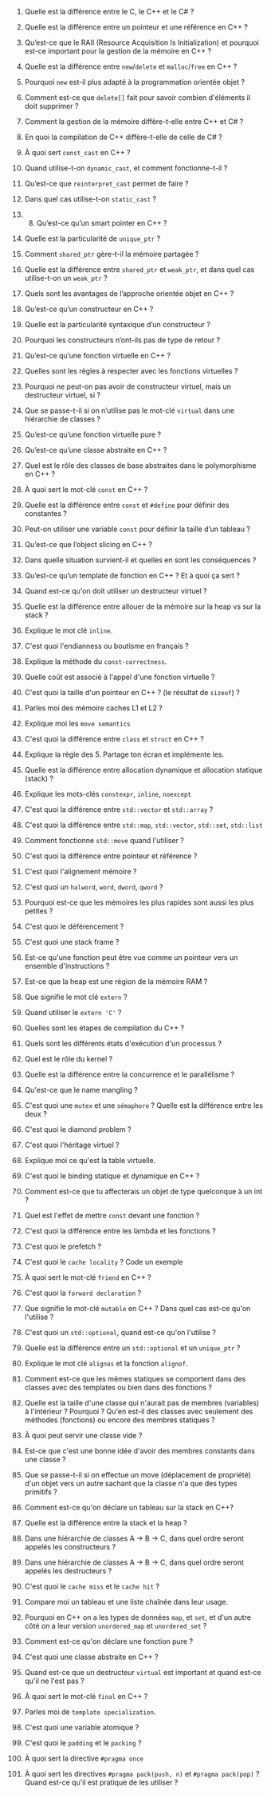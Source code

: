 
1. Quelle est la différence entre le C, le C++ et le C# ? 
2. Quelle est la différence entre un pointeur et une référence en C++ ?
3. Qu’est-ce que le RAII (Resource Acquisition Is Initialization) et pourquoi est-ce important pour la gestion de la mémoire en C++ ?
4. Quelle est la différence entre `new`/`delete` et `malloc`/`free` en C++ ?
5. Pourquoi `new` est-il plus adapté à la programmation orientée objet ?
6. Comment est-ce que `delete[]` fait pour savoir combien d'éléments il doit supprimer ?
7. Comment la gestion de la mémoire diffère-t-elle entre C++ et C# ?
8. En quoi la compilation de C++ diffère-t-elle de celle de C# ?
9. À quoi sert `const_cast` en C++ ?
10. Quand utilise-t-on `dynamic_cast`, et comment fonctionne-t-il ?
11. Qu’est-ce que `reinterpret_cast` permet de faire ?
12. Dans quel cas utilise-t-on `static_cast` ?
13. 8. Qu’est-ce qu’un smart pointer en C++ ?
14. Quelle est la particularité de `unique_ptr` ?
15. Comment `shared_ptr` gère-t-il la mémoire partagée ?
16. Quelle est la différence entre `shared_ptr` et `weak_ptr`, et dans quel cas utilise-t-on un `weak_ptr` ?
17. Quels sont les avantages de l’approche orientée objet en C++ ?
18. Qu’est-ce qu’un constructeur en C++ ?
19. Quelle est la particularité syntaxique d’un constructeur ?
20. Pourquoi les constructeurs n’ont-ils pas de type de retour ?
21. Qu’est-ce qu’une fonction virtuelle en C++ ?
22. Quelles sont les règles à respecter avec les fonctions virtuelles ?
23. Pourquoi ne peut-on pas avoir de constructeur virtuel, mais un destructeur virtuel, si ?
24. Que se passe-t-il si on n’utilise pas le mot-clé `virtual` dans une hiérarchie de classes ?
25. Qu’est-ce qu’une fonction virtuelle pure ?
26. Qu’est-ce qu’une classe abstraite en C++ ?
27. Quel est le rôle des classes de base abstraites dans le polymorphisme en C++ ?
28. À quoi sert le mot-clé `const` en C++ ?
29. Quelle est la différence entre `const` et `#define` pour définir des constantes ?
30. Peut-on utiliser une variable `const` pour définir la taille d’un tableau ?
31. Qu’est-ce que l’object slicing en C++ ?
32. Dans quelle situation survient-il et quelles en sont les conséquences ?
33. Qu’est-ce qu’un template de fonction en C++ ? Et à quoi ça sert ? 
34. Quand est-ce qu'on doit utiliser un destructeur virtuel ? 
35. Quelle est la différence entre allouer de la mémoire sur la heap vs sur la stack ?
36. Explique le mot clé `inline`.
37. C'est quoi l'endianness ou boutisme en français ? 
38. Explique la méthode du `const-correctness`.
39. Quelle coût est associé à l'appel d'une fonction virtuelle ?
40. C'est quoi la taille d'un pointeur en C++ ? (le résultat de `sizeof`) ? 
41. Parles moi des mémoire caches L1 et L2 ?
42. Explique moi les `move semantics`
43. C'est quoi la différence entre `class` et `struct` en C++ ? 
44. Explique la règle des 5. Partage ton écran et implémente les.
45. Quelle est la différence entre allocation dynamique et allocation statique (stack) ?
46. Explique les mots-clés `constexpr`, `inline`, `noexcept`
47. C'est quoi la différence entre `std::vector` et `std::array` ?
48. C'est quoi la différence entre `std::map`, `std::vector`, `std::set`, `std::list`
49. Comment fonctionne `std::move` quand l'utiliser ? 
50. C'est quoi la différence entre pointeur et référence ?



51. C'est quoi l'alignement mémoire ? 
52. C'est quoi un `halword`, `word`, `dword`, `qword` ? 
53. Pourquoi est-ce que les mémoires les plus rapides sont aussi les plus petites ?
54. C'est quoi le déférencement ?
55. C'est quoi une stack frame ?
56. Est-ce qu'une fonction peut être vue comme un pointeur vers un ensemble d'instructions ?
57. Est-ce que la heap est une région de la mémoire RAM ?
58. Que signifie le mot clé `extern` ? 
59. Quand utiliser le `extern 'C'` ?
60. Quelles sont les étapes de compilation du C++ ?
61. Quels sont les différents états d'exécution d'un processus ?
62. Quel est le rôle du kernel ? 
63. Quelle est la différence entre la concurrence et le parallélisme ? 
64. Qu'est-ce que le name mangling ?
65. C'est quoi une `mutex` et une `sémaphore` ? Quelle est la différence entre les deux ?
66. C'est quoi le diamond problem ?
67. C'est quoi l'héritage virtuel  ?
68. Explique moi ce qu'est la table virtuelle.
69. C'est quoi le binding statique et dynamique en C++ ?  
70. Comment est-ce que tu affecterais un objet de type quelconque à un int ? 
71. Quel est l'effet de mettre `const` devant une fonction ?
72. C'est quoi la différence entre les lambda et les fonctions ? 
73. C'est quoi le prefetch ? 
74. C'est quoi le `cache locality` ? Code un exemple 

75. À quoi sert le mot-clé `friend` en C++ ?
76. C'est quoi la `forward declaration` ?
77. Que signifie le mot-clé `mutable` en C++ ? Dans quel cas est-ce qu'on l'utilise ?
78. C'est quoi un `std::optional`, quand est-ce qu'on l'utilise ?
79. Quelle est la différence entre un `std::optional` et un `unique_ptr` ?
80. Explique le mot clé `alignas` et la fonction `alignof`.
81. Comment est-ce que les mêmes statiques se comportent dans des classes avec des templates ou bien dans des fonctions ?
82. Quelle est la taille d'une classe qui n'aurait pas de membres (variables) à l'intérieur ? Pourquoi ? Qu'en est-il des classes avec seulement des méthodes (fonctions) ou encore des membres statiques ?
83. À quoi peut servir une classe vide ?
84. Est-ce que c'est une bonne idée d'avoir des membres constants dans une classe ? 
85. Que se passe-t-il si on effectue un move (déplacement de propriété) d'un objet vers un autre sachant que la classe n'a que des types primitifs ?
86. Comment est-ce qu'on déclare un tableau sur la stack en C++?
87. Quelle est la différence entre la stack et la heap ?
88. Dans une hiérarchie de classes A -> B -> C, dans quel ordre seront appelés les constructeurs ? 
89. Dans une hiérarchie de classes A -> B -> C, dans quel ordre seront appelés les destructeurs ?
90. C'est quoi le `cache miss` et le `cache hit` ?
91. Compare moi un tableau et une liste chaînée dans leur usage.
92. Pourquoi en C++ on a les types de données `map`, et `set`, et d'un autre côté on a leur version `unordered_map` et `unordered_set` ? 
93. Comment est-ce qu'on déclare une fonction pure ? 
94. C'est quoi une classe abstraite en C++ ?
95. Quand est-ce que un destructeur `virtual` est important et quand est-ce qu'il ne l'est pas ?
96. À quoi sert le mot-clé `final` en C++ ?
97. Parles moi de `template specialization`.
98. C'est quoi une variable atomique ?
99. C'est quoi le `padding` et le `packing` ?
100. À quoi sert la directive `#pragma once`
101. À quoi sert les directives `#pragma pack(push, n)` et `#pragma pack(pop)` ? Quand est-ce qu'il est pratique de les utiliser ?
